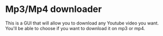 # Mp3/Mp4 downloader

This is a GUI that will allow you to download any Youtube video you want. You'll be able to choose if you want to download it on mp3 or mp4.